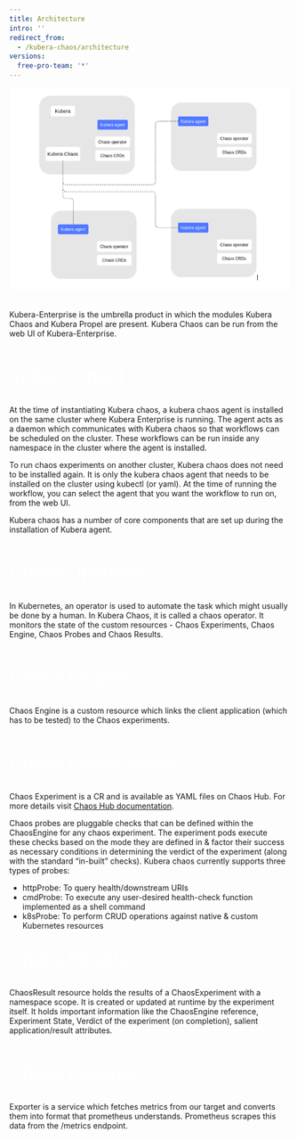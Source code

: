 ```yaml
---
title: Architecture
intro: ''
redirect_from:
  - /kubera-chaos/architecture
versions:
  free-pro-team: '*'
---
```




<center><img src="/assets/images/developer/Introduction/ArchitectureDiagram.png"></center>

<br>
<br>
Kubera-Enterprise is the umbrella product in which the modules Kubera Chaos and Kubera Propel are present. Kubera Chaos can be run from the web UI of Kubera-Enterprise.  
<br><br>

<p style="color:white;font-size:32px;">Kubera Agent :</p>    
At the time of instantiating Kubera chaos, a kubera chaos agent is installed on the same cluster where Kubera Enterprise is running. The agent acts as a daemon which communicates with Kubera chaos so that workflows can be scheduled on the cluster. These workflows can be run inside any namespace in the cluster where the agent is installed.

To run chaos experiments on another cluster, Kubera chaos does not need to be installed again. It is only the kubera chaos agent that needs to be installed on the cluster using kubectl (or yaml). At the time of running the workflow, you can select the agent that you want the workflow to run on, from the web UI.

Kubera chaos has a number of core components that are set up during the installation of Kubera agent. 
 <br><br>
<p style="color:white;font-size:32px;">Chaos Operator:</p>    
In Kubernetes, an operator is used to automate the task which might usually be done by a human. In Kubera Chaos, it is called a chaos operator. It monitors the state of the custom resources - Chaos Experiments, Chaos Engine, Chaos Probes and Chaos Results. 
<br><br>
<p style="color:white;font-size:32px;">Chaos Engine:</p>    
Chaos Engine is a custom resource which links the client application (which has to be tested) to the Chaos experiments.
<br><br><p style="color:white;font-size:32px;">Chaos Experiments:</p>    

Chaos Experiment is a CR and is available as YAML files on Chaos Hub. For more details visit <a href="https://docs.litmuschaos.io/">Chaos Hub documentation</a>.

Chaos probes are pluggable checks that can be defined within the ChaosEngine for any chaos experiment. The experiment pods execute these checks based on the mode they are defined in & factor their success as necessary conditions in determining the verdict of the experiment (along with the standard “in-built” checks).
Kubera chaos  currently supports three types of probes:
- httpProbe: To query health/downstream URIs
- cmdProbe: To execute any user-desired health-check function implemented as a shell command
- k8sProbe: To perform CRUD operations against native & custom Kubernetes resources



<p style="color:white;font-size:32px;">Chaos Results:</p>    
ChaosResult resource holds the results of a ChaosExperiment with a namespace scope. It is created or updated at runtime by the experiment itself. It holds important information like the ChaosEngine reference, Experiment State, Verdict of the experiment (on completion), salient application/result attributes. 
<br><br>
<p style="color:white;font-size:32px;">Chaos Exporter:</p>    
Exporter is a service which fetches metrics from our target and converts them into format that prometheus understands. Prometheus scrapes this data from the /metrics endpoint. 


